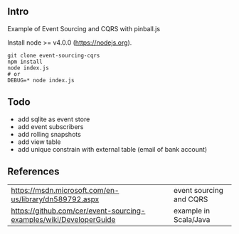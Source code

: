 ## Intro
Example of Event Sourcing and CQRS with pinball.js

Install node >= v4.0.0 (https://nodejs.org).

```
git clone event-sourcing-cqrs
npm install
node index.js
# or
DEBUG=* node index.js
```

## Todo
* add sqlite as event store
* add event subscribers
* add rolling snapshots
* add view table
* add unique constrain with external table (email of bank account)

## References
|||
--- | ---
https://msdn.microsoft.com/en-us/library/dn589792.aspx | event sourcing and CQRS
https://github.com/cer/event-sourcing-examples/wiki/DeveloperGuide | example in Scala/Java
